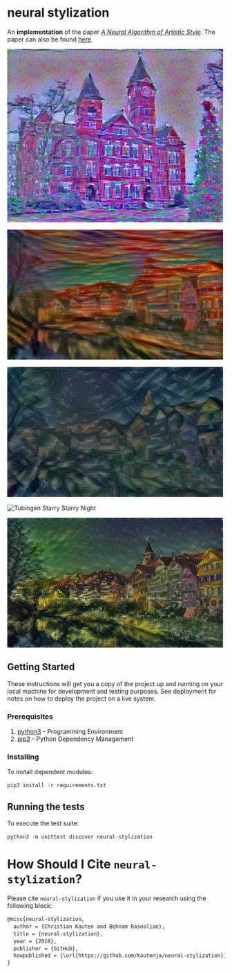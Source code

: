 # neural stylization

An **implementation** of the paper
[_A Neural Algorithm of Artistic Style_](https://arxiv.org/abs/1508.06576).
The paper can also be found
[here](papers/a-neural-algorithm-of-artistic-style.pdf).

![Samford](img/output/samford.png)

![Tubingen Scream](img/output/tubingen-scream.png)

![Tubingen Seated Nudes](img/output/tubingen-seated-nudes.png)

![Tubingen Starry Starry Night](img/output/tubingen-starry-starry-night.png)

![Tubingen Shipwreck](img/output/tubingen-shipwreck.png)

## Getting Started

These instructions will get you a copy of the project up and running on your
local machine for development and testing purposes. See deployment for notes
on how to deploy the project on a live system.

### Prerequisites

1.  [python3][] - Programming Environment
1.  [pip3][] - Python Dependency Management

[python3]: https://python.org
[pip3]: https://packaging.python.org/tutorials/installing-packages/

### Installing

To install dependent modules:

```shell
pip3 install -r requirements.txt
```

## Running the tests

To execute the test suite:

```shell
python3 -m unittest discover neural-stylization
```

# How Should I Cite `neural-stylization`?

Please cite `neural-stylization` if you use it in your research using the
following block:

```latex
@misc{neural-stylization,
  author = {Christian Kauten and Behnam Rasoolian},
  title = {neural-stylization},
  year = {2018},
  publisher = {GitHub},
  howpublished = {\url{https://github.com/Kautenja/neural-stylization}},
}
```
